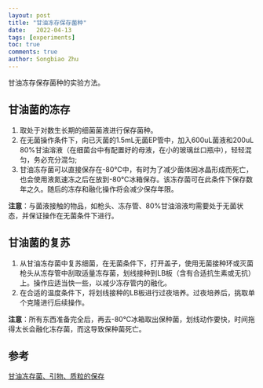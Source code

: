```yaml
---
layout: post
title: "甘油冻存保存菌种"
date:   2022-04-13
tags: [experiments]
toc: true
comments: true
author: Songbiao Zhu
---
```


甘油冻存保存菌种的实验方法。

<!-- more -->

## 甘油菌的冻存

1. 取处于对数生长期的细菌菌液进行保存菌种。
2. 在无菌操作条件下，向已灭菌的1.5mL无菌EP管中，加入600uL菌液和200uL 80%甘油溶液（在细菌台中有配置好的母液，在小的玻璃丝口瓶中），轻轻混匀，务必充分混匀;
3. 甘油冻存菌可以直接保存在-80℃中，有时为了减少菌体因冰晶形成而死亡，也会使用液氮速冻之后在放到-80℃冰箱保存。该冻存菌可在此条件下保存数年之久。随后的冻存和融化操作将会减少保存年限。

**注意**：与菌液接触的物品，如枪头、冻存管、80%甘油溶液均需要处于无菌状态，并保证操作在无菌条件下进行。

## 甘油菌的复苏
1. 从甘油冻存菌中复苏细菌，在无菌条件下，打开盖子，使用无菌接种环或灭菌枪头从冻存管中刮取适量冻存菌，划线接种到LB板（含有合适抗生素或无抗）上。操作应适当快一些，以减少冻存管内的融化。
2. 在合适的温度条件下，将划线接种的LB板进行过夜培养。过夜培养后，挑取单个克隆进行后续操作。

**注意**：所有东西准备完全后，再去-80℃冰箱取出保种菌，划线动作要快，时间拖得太长会融化冻存菌，而这导致保种菌死亡。

## 参考

[甘油冻存菌、引物、质粒的保存](https://zhuanlan.zhihu.com/p/37662644)

